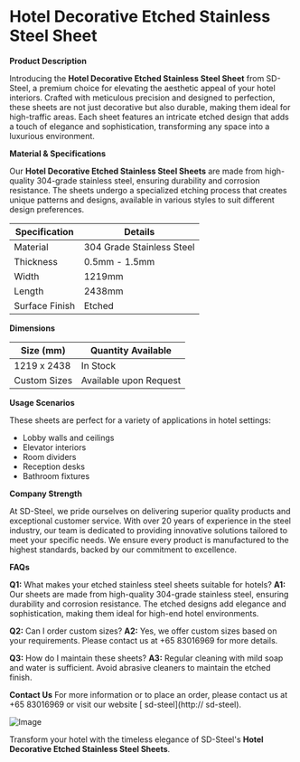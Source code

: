 # Hotel Decorative Etched Stainless Steel Sheet

**Product Description**

Introducing the **Hotel Decorative Etched Stainless Steel Sheet** from SD-Steel, a premium choice for elevating the aesthetic appeal of your hotel interiors. Crafted with meticulous precision and designed to perfection, these sheets are not just decorative but also durable, making them ideal for high-traffic areas. Each sheet features an intricate etched design that adds a touch of elegance and sophistication, transforming any space into a luxurious environment.

**Material & Specifications**

Our **Hotel Decorative Etched Stainless Steel Sheets** are made from high-quality 304-grade stainless steel, ensuring durability and corrosion resistance. The sheets undergo a specialized etching process that creates unique patterns and designs, available in various styles to suit different design preferences.

| Specification | Details |
|---------------|---------|
| Material      | 304 Grade Stainless Steel |
| Thickness     | 0.5mm - 1.5mm |
| Width         | 1219mm |
| Length        | 2438mm |
| Surface Finish| Etched |

**Dimensions**

| Size (mm) | Quantity Available |
|-----------|--------------------|
| 1219 x 2438 | In Stock          |
| Custom Sizes | Available upon Request |

**Usage Scenarios**

These sheets are perfect for a variety of applications in hotel settings:
- Lobby walls and ceilings
- Elevator interiors
- Room dividers
- Reception desks
- Bathroom fixtures

**Company Strength**

At SD-Steel, we pride ourselves on delivering superior quality products and exceptional customer service. With over 20 years of experience in the steel industry, our team is dedicated to providing innovative solutions tailored to meet your specific needs. We ensure every product is manufactured to the highest standards, backed by our commitment to excellence.

**FAQs**

**Q1:** What makes your etched stainless steel sheets suitable for hotels?
**A1:** Our sheets are made from high-quality 304-grade stainless steel, ensuring durability and corrosion resistance. The etched designs add elegance and sophistication, making them ideal for high-end hotel environments.

**Q2:** Can I order custom sizes?
**A2:** Yes, we offer custom sizes based on your requirements. Please contact us at +65 83016969 for more details.

**Q3:** How do I maintain these sheets?
**A3:** Regular cleaning with mild soap and water is sufficient. Avoid abrasive cleaners to maintain the etched finish.

**Contact Us**
For more information or to place an order, please contact us at +65 83016969 or visit our website [ sd-steel](http:// sd-steel).

![Image](https://github.com/user-attachments/assets/2567258e-e124-4816-932d-1809bd27ef0b)

Transform your hotel with the timeless elegance of SD-Steel's **Hotel Decorative Etched Stainless Steel Sheets**.